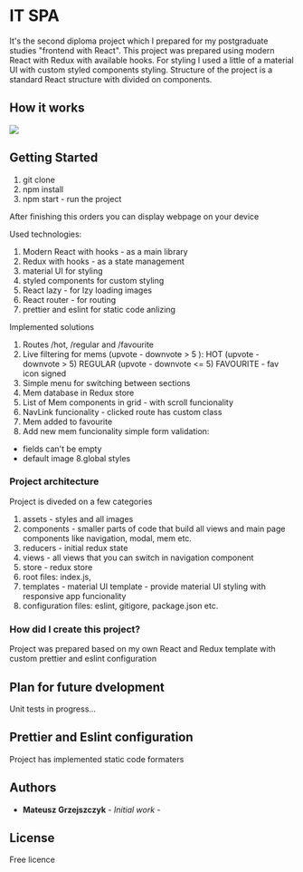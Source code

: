 # IT SPA

It's the second diploma project which I prepared for my postgraduate studies "frontend with React". This project was prepared using modern React with Redux with available hooks. For styling I used a little of a material UI with custom styled components styling. Structure of the project is a standard React structure with divided on components.

## How it works
![](mem.gif)

## Getting Started
1. git clone 
2. npm install
3. npm start - run the project

After finishing this orders you can display webpage on your device

Used technologies:
 1. Modern React with hooks - as a main library
 2. Redux with hooks - as a state management
 3. material UI for styling
 4. styled components for custom styling
 5. React lazy - for lzy loading images
 6. React router - for routing
 7. prettier and eslint for static code anlizing

Implemented solutions

 1. Routes /hot, /regular and /favourite
 2. Live filtering for mems (upvote - downvote > 5 ):
 HOT (upvote - downvote > 5)
 REGULAR (upvote - downvote <= 5)
 FAVOURITE - fav icon signed
 3. Simple menu for switching between sections
 3. Mem database in Redux store
 4. List of Mem components in grid - with scroll funcionality
 5. NavLink funcionality - clicked route has custom class
 6. Mem added to favourite
 7. Add new mem funcionality
    simple form validation: 
  - fields can't be empty
  - default image
  8.global styles

### Project architecture

Project is diveded on a few categories 
 1. assets - styles and all images
 2. components - smaller parts of code that build all views and main page components like navigation, modal, mem etc.
 3. reducers - initial redux state  
 4. views - all views that you can switch in navigation component  
 5. store - redux store
 6. root files: index.js,
 7. templates - material UI template - provide material UI styling with responsive app funcionality
 7. configuration files: eslint, gitigore, package.json etc.

### How did I create this project?

Project was prepared based on my own React and Redux template with custom prettier and eslint configuration

## Plan for future dvelopment
Unit tests in progress...

## Prettier and Eslint configuration
Project has implemented static code formaters

## Authors

* **Mateusz Grzejszczyk** - *Initial work* -

## License
Free licence
